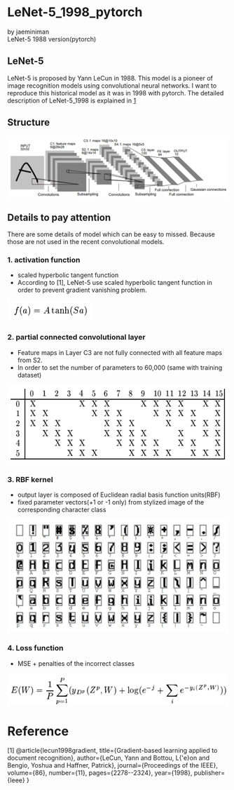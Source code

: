 # LeNet-5_1998_pytorch
by jaeminiman  
LeNet-5 1988 version(pytorch)

## LeNet-5
LeNet-5 is proposed by Yann LeCun in 1988. This model is a pioneer of image recognition models using convolutional neural networks.
I want to reproduce this historical model as it was in 1998 with pytorch. The detailed description of LeNet-5_1998 is explained in [1](https://ieeexplore.ieee.org/abstract/document/726791) 

## Structure
![structure](<./fig/structure.PNG>)

## Details to pay attention
There are some details of model which can be easy to missed. Because those are not used in the recent convolutional models.

### 1. activation function  
  - scaled hyperbolic tangent function
  - According to [1], LeNet-5 use scaled hyperbolic tangent function in order to prevent gradient vanishing problem.  


![activation_f](<./fig/activation_f.PNG>)

### 2. partial connected convolutional layer
  - Feature maps in Layer C3 are not fully connected with all feature maps from S2.
  - In order to set the number of parameters to 60,000 (same with training dataset)    


![feat_connection](<./fig/feature map connection.PNG>)

### 3. RBF kernel
  - output layer is composed of Euclidean radial basis function units(RBF)
  - fixed parameter vectors(+1 or -1 only) from stylized image of the corresponding character class


![RBF kernel](<./fig/RBF kernel.PNG>)

### 4. Loss function
  - MSE + penalties of the incorrect classes


![loss f](<./fig/loss_f.PNG>)

# Reference
[1]
@article{lecun1998gradient,
  title={Gradient-based learning applied to document recognition},
  author={LeCun, Yann and Bottou, L{\'e}on and Bengio, Yoshua and Haffner, Patrick},
  journal={Proceedings of the IEEE},
  volume={86},
  number={11},
  pages={2278--2324},
  year={1998},
  publisher={Ieee}
}
